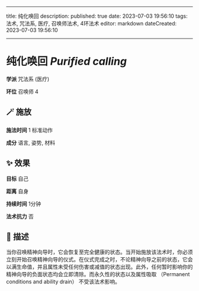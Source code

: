 
---
title: 纯化唤回
description: 
published: true
date: 2023-07-03 19:56:10
tags: 法术, 咒法系, 医疗, 召唤师法术, 4环法术
editor: markdown
dateCreated: 2023-07-03 19:56:10

---

# **纯化唤回** *Purified calling*

**学派** 咒法系 (医疗) 

**环位** 召唤师 4

## 🪄 施放

**施法时间** 1 标准动作

**成分** 语言, 姿势, 材料

## ✨ 效果 

**目标** 自己 

**距离** 自身  

**持续时间** 1分钟 

**法术抗力** 否

## 📖 描述

当你召唤精神向导时，它会恢复至完全健康的状态。当开始施放该法术时，你必须立刻开始召唤精神向导的仪式。在仪式完成之时，不论精神向导之前的状态，它会以满生命值，并且属性未受任何伤害或减值的状态出现。此外，任何暂时影响你的精神向导的负面状态均会立即清除。而永久性的状态以及属性吸取 （Permanent conditions and ability drain） 不受该法术影响。
    